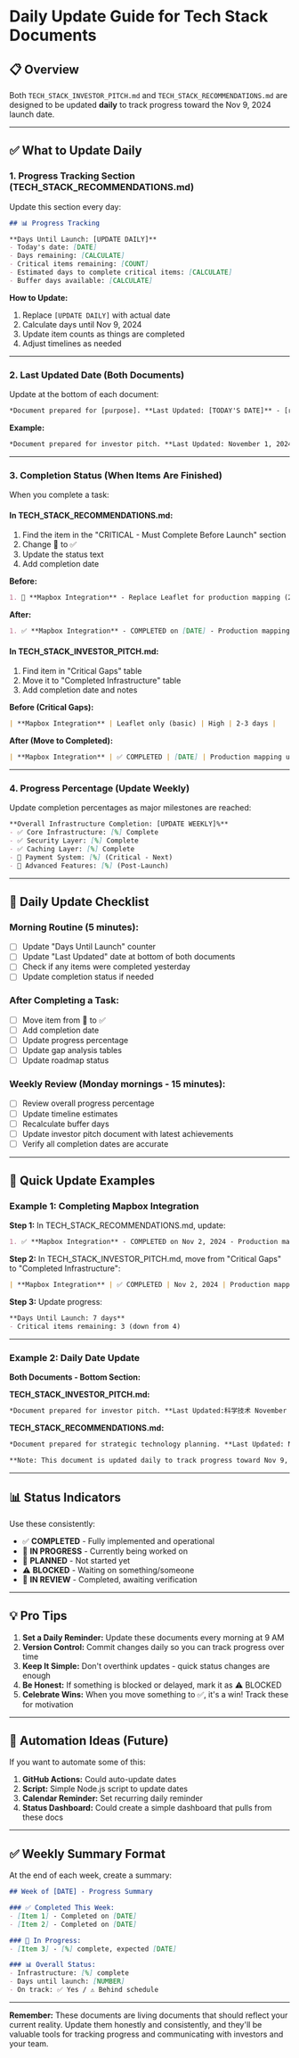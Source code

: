 # Daily Update Guide for Tech Stack Documents

## 📋 Overview

Both `TECH_STACK_INVESTOR_PITCH.md` and `TECH_STACK_RECOMMENDATIONS.md` are designed to be updated **daily** to track progress toward the Nov 9, 2024 launch date.

---

## ✅ What to Update Daily

### **1. Progress Tracking Section** (TECH_STACK_RECOMMENDATIONS.md)

Update this section every day:

```markdown
## 📊 Progress Tracking

**Days Until Launch: [UPDATE DAILY]**
- Today's date: [DATE]
- Days remaining: [CALCULATE]
- Critical items remaining: [COUNT]
- Estimated days to complete critical items: [CALCULATE]
- Buffer days available: [CALCULATE]
```

**How to Update:**
1. Replace `[UPDATE DAILY]` with actual date
2. Calculate days until Nov 9, 2024
3. Update item counts as things are completed
4. Adjust timelines as needed

---

### **2. Last Updated Date** (Both Documents)

Update at the bottom of each document:

```markdown
*Document prepared for [purpose]. **Last Updated: [TODAY'S DATE]** - [rest of text]*
```

**Example:**
```markdown
*Document prepared for investor pitch. **Last Updated: November 1, 2024** - Technology stack reflects current implementation (✅) and planned enhancements (🎯).*
```

---

### **3. Completion Status** (When Items Are Finished)

When you complete a task:

#### In TECH_STACK_RECOMMENDATIONS.md:

1. Find the item in the "CRITICAL - Must Complete Before Launch" section
2. Change 🎯 to ✅
3. Update the status text
4. Add completion date

**Before:**
```markdown
1. 🎯 **Mapbox Integration** - Replace Leaflet for production mapping (2-3 days)
```

**After:**
```markdown
1. ✅ **Mapbox Integration** - COMPLETED on [DATE] - Production mapping upgraded
```

#### In TECH_STACK_INVESTOR_PITCH.md:

1. Find item in "Critical Gaps" table
2. Move it to "Completed Infrastructure" table
3. Add completion date and notes

**Before (Critical Gaps):**
```markdown
| **Mapbox Integration** | Leaflet only (basic) | High | 2-3 days |
```

**After (Move to Completed):**
```markdown
| **Mapbox Integration** | ✅ COMPLETED | [DATE] | Production mapping upgraded from Leaflet |
```

---

### **4. Progress Percentage** (Update Weekly)

Update completion percentages as major milestones are reached:

```markdown
**Overall Infrastructure Completion: [UPDATE WEEKLY]%**
- ✅ Core Infrastructure: [%] Complete
- ✅ Security Layer: [%] Complete  
- ✅ Caching Layer: [%] Complete
- 🎯 Payment System: [%] (Critical - Next)
- 🎯 Advanced Features: [%] (Post-Launch)
```

---

## 📅 Daily Update Checklist

### **Morning Routine (5 minutes):**
- [ ] Update "Days Until Launch" counter
- [ ] Update "Last Updated" date at bottom of both documents
- [ ] Check if any items were completed yesterday
- [ ] Update completion status if needed

### **After Completing a Task:**
- [ ] Move item from 🎯 to ✅
- [ ] Add completion date
- [ ] Update progress percentage
- [ ] Update gap analysis tables
- [ ] Update roadmap status

### **Weekly Review (Monday mornings - 15 minutes):**
- [ ] Review overall progress percentage
- [ ] Update timeline estimates
- [ ] Recalculate buffer days
- [ ] Update investor pitch document with latest achievements
- [ ] Verify all completion dates are accurate

---

## 🎯 Quick Update Examples

### Example 1: Completing Mapbox Integration

**Step 1:** In TECH_STACK_RECOMMENDATIONS.md, update:
```markdown
1. ✅ **Mapbox Integration** - COMPLETED on Nov 2, 2024 - Production mapping upgraded from Leaflet
```

**Step 2:** In TECH_STACK_INVESTOR_PITCH.md, move from "Critical Gaps" to "Completed Infrastructure":
```markdown
| **Mapbox Integration** | ✅ COMPLETED | Nov 2, 2024 | Production mapping upgraded |
```

**Step 3:** Update progress:
```markdown
**Days Until Launch: 7 days**
- Critical items remaining: 3 (down from 4)
```

---

### Example 2: Daily Date Update

**Both Documents - Bottom Section:**

**TECH_STACK_INVESTOR_PITCH.md:**
```markdown
*Document prepared for investor pitch. **Last Updated:科学技术 November 2, 2024** - Technology stack reflects current implementation (✅) and planned enhancements (🎯). Daily tracking enabled.*
```

**TECH_STACK_RECOMMENDATIONS.md:**
```markdown
*Document prepared for strategic technology planning. **Last Updated: November 2, 2024** - All recommendations based on current architecture analysis and industry best practices.*

**Note: This document is updated daily to track progress toward Nov 9, 2024 launch date.**
```

---

## 📊 Status Indicators

Use these consistently:

- ✅ **COMPLETED** - Fully implemented and operational
- 🎯 **IN PROGRESS** - Currently being worked on
- 🎯 **PLANNED** - Not started yet
- ⚠️ **BLOCKED** - Waiting on something/someone
- 🔄 **IN REVIEW** - Completed, awaiting verification

---

## 💡 Pro Tips

1. **Set a Daily Reminder:** Update these documents every morning at 9 AM
2. **Version Control:** Commit changes daily so you can track progress over time
3. **Keep It Simple:** Don't overthink updates - quick status changes are enough
4. **Be Honest:** If something is blocked or delayed, mark it as ⚠️ BLOCKED
5. **Celebrate Wins:** When you move something to ✅, it's a win! Track these for motivation

---

## 🔄 Automation Ideas (Future)

If you want to automate some of this:

1. **GitHub Actions:** Could auto-update dates
2. **Script:** Simple Node.js script to update dates
3. **Calendar Reminder:** Set recurring daily reminder
4. **Status Dashboard:** Could create a simple dashboard that pulls from these docs

---

## ✅ Weekly Summary Format

At the end of each week, create a summary:

```markdown
## Week of [DATE] - Progress Summary

### ✅ Completed This Week:
- [Item 1] - Completed on [DATE]
- [Item 2] - Completed on [DATE]

### 🎯 In Progress:
- [Item 3] - [%] complete, expected [DATE]

### 📊 Overall Status:
- Infrastructure: [%] complete
- Days until launch: [NUMBER]
- On track: ✅ Yes / ⚠️ Behind schedule
```

---

**Remember:** These documents are living documents that should reflect your current reality. Update them honestly and consistently, and they'll be valuable tools for tracking progress and communicating with investors and your team.


